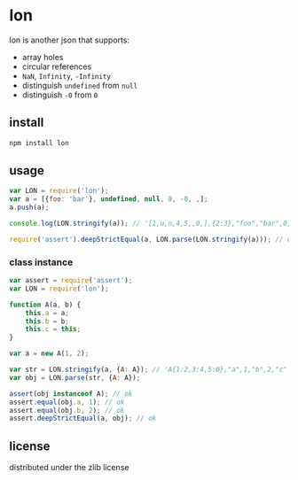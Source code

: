 # lon

lon is another json that supports:

 * array holes
 * circular references
 * `NaN`, `Infinity`, `-Infinity`
 * distinguish `undefined` from `null`
 * distinguish `-0` from `0`


## install

```sh
npm install lon
```


## usage
```javascript
var LON = require('lon');
var a = [{foo: 'bar'}, undefined, null, 0, -0, ,];
a.push(a);

console.log(LON.stringify(a)); // '[1,u,n,4,5,,0,],{2:3},"foo","bar",0,-0'

require('assert').deepStrictEqual(a, LON.parse(LON.stringify(a))); // ok
```

### class instance
```javascript
var assert = require('assert');
var LON = require('lon');

function A(a, b) {
    this.a = a;
    this.b = b;
    this.c = this;
}

var a = new A(1, 2);

var str = LON.stringify(a, {A: A}); // 'A{1:2,3:4,5:0},"a",1,"b",2,"c"'
var obj = LON.parse(str, {A: A});

assert(obj instanceof A); // ok
assert.equal(obj.a, 1); // ok
assert.equal(obj.b, 2); // ok
assert.deepStrictEqual(a, obj); // ok
```


## license

distributed under the zlib license

